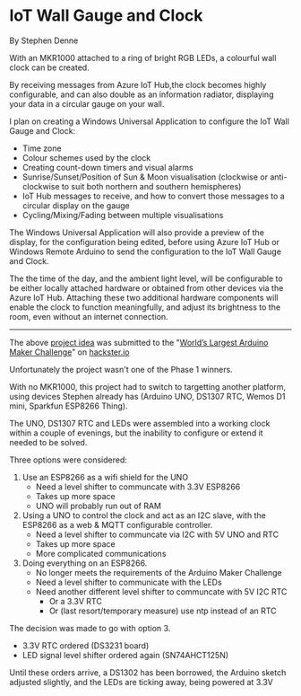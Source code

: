 # IoT Wall Gauge and Clock
By Stephen Denne

With an MKR1000 attached to a ring of bright RGB LEDs, a colourful wall
clock can be created.

By receiving messages from Azure IoT Hub,the clock becomes highly
configurable, and can also double as an information radiator, displaying
your data in a circular gauge on your wall.

I plan on creating a Windows Universal Application to configure the IoT
Wall Gauge and Clock:

- Time zone
- Colour schemes used by the clock
- Creating count-down timers and visual alarms
- Sunrise/Sunset/Position of Sun & Moon visualisation (clockwise or
  anti-clockwise to suit both northern and southern hemispheres)
- IoT Hub messages to receive, and how to convert those messages to a
  circular display on the gauge
- Cycling/Mixing/Fading between multiple visualisations

The Windows Universal Application will also provide a preview of the
display, for the configuration being edited, before using Azure IoT Hub or
Windows Remote Arduino to send the configuration to the IoT Wall Gauge and
Clock.

The the time of the day, and the ambient light level, will be configurable
to be either locally attached hardware or obtained from other devices via
the Azure IoT Hub. Attaching these two additional hardware components will
enable the clock to function meaningfully, and adjust its brightness to the
room, even without an internet connection.

---------------------------------------------------------------------------

The above [project idea](https://www.hackster.io/challenges/arduino-microsoft-maker/ideas/1045)
was submitted to the "[World’s Largest Arduino Maker Challenge](https://www.hackster.io/challenges/arduino-microsoft-maker)"
on [hackster.io](https://www.hackster.io/)

Unfortunately the project wasn't one of the Phase 1 winners.

With no MKR1000, this project had to switch to targetting another
platform, using devices Stephen already has (Arduino UNO, DS1307
RTC, Wemos D1 mini, Sparkfun ESP8266 Thing).

The UNO, DS1307 RTC and LEDs were assembled into a working clock within
a couple of evenings, but the inability to configure or extend it needed
to be solved.

Three options were considered:
1. Use an ESP8266 as a wifi shield for the UNO
   - Need a level shifter to communcate with 3.3V ESP8266
   - Takes up more space
   - UNO will probably run out of RAM
2. Using a UNO to control the clock and act as an I2C slave, with the
   ESP8266 as a web & MQTT configurable controller.
   - Need a level shifter to communcate via I2C with 5V UNO and RTC
   - Takes up more space
   - More complicated communications
3. Doing everything on an ESP8266.
   - No longer meets the requirements of the Arduino Maker Challenge
   - Need a level shifter to communicate with the LEDs
   - Need another different level shifter to communcate with 5V I2C RTC
      - Or a 3.3V RTC
      - Or (last resort/temporary measure) use ntp instead of an RTC

The decision was made to go with option 3.
   - 3.3V RTC ordered (DS3231 board)
   - LED signal level shifter ordered again (SN74AHCT125N)

Until these orders arrive, a DS1302 has been borrowed, the Arduino sketch
adjusted slightly, and the LEDs are ticking away, being powered at 3.3V
